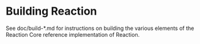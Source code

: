 Building Reaction
=============

See doc/build-*.md for instructions on building the various
elements of the Reaction Core reference implementation of Reaction.
